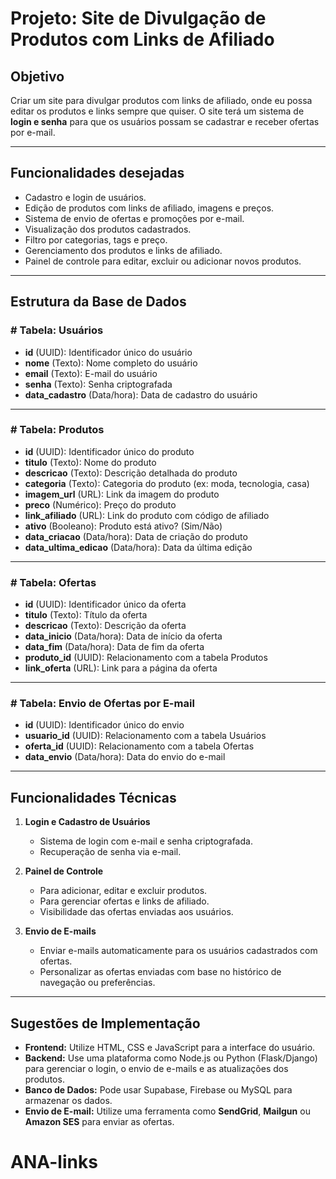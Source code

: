 # Projeto: Site de Divulgação de Produtos com Links de Afiliado

## Objetivo
Criar um site para divulgar produtos com links de afiliado, onde eu possa editar os produtos e links sempre que quiser. O site terá um sistema de **login e senha** para que os usuários possam se cadastrar e receber ofertas por e-mail.

---

## Funcionalidades desejadas

- Cadastro e login de usuários.
- Edição de produtos com links de afiliado, imagens e preços.
- Sistema de envio de ofertas e promoções por e-mail.
- Visualização dos produtos cadastrados.
- Filtro por categorias, tags e preço.
- Gerenciamento dos produtos e links de afiliado.
- Painel de controle para editar, excluir ou adicionar novos produtos.

---

## Estrutura da Base de Dados

### # Tabela: Usuários
- **id** (UUID): Identificador único do usuário
- **nome** (Texto): Nome completo do usuário
- **email** (Texto): E-mail do usuário
- **senha** (Texto): Senha criptografada
- **data_cadastro** (Data/hora): Data de cadastro do usuário

---

### # Tabela: Produtos
- **id** (UUID): Identificador único do produto
- **titulo** (Texto): Nome do produto
- **descricao** (Texto): Descrição detalhada do produto
- **categoria** (Texto): Categoria do produto (ex: moda, tecnologia, casa)
- **imagem_url** (URL): Link da imagem do produto
- **preco** (Numérico): Preço do produto
- **link_afiliado** (URL): Link do produto com código de afiliado
- **ativo** (Booleano): Produto está ativo? (Sim/Não)
- **data_criacao** (Data/hora): Data de criação do produto
- **data_ultima_edicao** (Data/hora): Data da última edição

---

### # Tabela: Ofertas
- **id** (UUID): Identificador único da oferta
- **titulo** (Texto): Título da oferta
- **descricao** (Texto): Descrição da oferta
- **data_inicio** (Data/hora): Data de início da oferta
- **data_fim** (Data/hora): Data de fim da oferta
- **produto_id** (UUID): Relacionamento com a tabela Produtos
- **link_oferta** (URL): Link para a página da oferta

---

### # Tabela: Envio de Ofertas por E-mail
- **id** (UUID): Identificador único do envio
- **usuario_id** (UUID): Relacionamento com a tabela Usuários
- **oferta_id** (UUID): Relacionamento com a tabela Ofertas
- **data_envio** (Data/hora): Data do envio do e-mail

---

## Funcionalidades Técnicas

1. **Login e Cadastro de Usuários**
   - Sistema de login com e-mail e senha criptografada.
   - Recuperação de senha via e-mail.

2. **Painel de Controle**
   - Para adicionar, editar e excluir produtos.
   - Para gerenciar ofertas e links de afiliado.
   - Visibilidade das ofertas enviadas aos usuários.

3. **Envio de E-mails**
   - Enviar e-mails automaticamente para os usuários cadastrados com ofertas.
   - Personalizar as ofertas enviadas com base no histórico de navegação ou preferências.

---

## Sugestões de Implementação

- **Frontend:** Utilize HTML, CSS e JavaScript para a interface do usuário.
- **Backend:** Use uma plataforma como Node.js ou Python (Flask/Django) para gerenciar o login, o envio de e-mails e as atualizações dos produtos.
- **Banco de Dados:** Pode usar Supabase, Firebase ou MySQL para armazenar os dados.
- **Envio de E-mail:** Utilize uma ferramenta como **SendGrid**, **Mailgun** ou **Amazon SES** para enviar as ofertas.
# ANA-links
